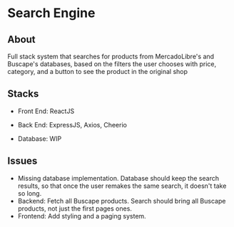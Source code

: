 # Search Engine

## About

Full stack system that searches for products from MercadoLibre's and Buscape's databases, based on the filters the user chooses with price, category, and a button to see the product in the original shop

## Stacks

- Front End: ReactJS

- Back End: ExpressJS, Axios, Cheerio

- Database: WIP

## Issues

- Missing database implementation. Database should keep the search results, so that once the user remakes the same search, it doesn't take so long.
- Backend: Fetch all Buscape products. Search should bring all Buscape products, not just the first pages ones.
- Frontend: Add styling and a paging system.